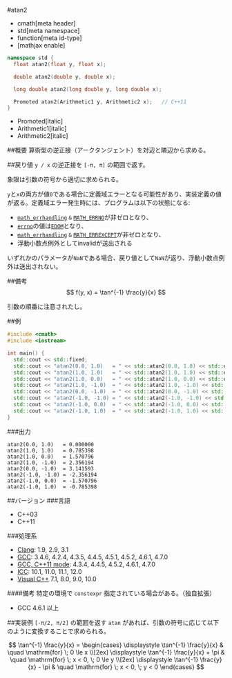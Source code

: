 #atan2
* cmath[meta header]
* std[meta namespace]
* function[meta id-type]
* [mathjax enable]

```cpp
namespace std {
  float atan2(float y, float x);

  double atan2(double y, double x);

  long double atan2(long double y, long double x);

  Promoted atan2(Arithmetic1 y, Arithmetic2 x);   // C++11
}
```
* Promoted[italic]
* Arithmetic1[italic]
* Arithmetic2[italic]

##概要
算術型の逆正接（アークタンジェント）を対辺と隣辺から求める。


##戻り値
`y / x` の逆正接を `[-π, π]` の範囲で返す。

象限は引数の符号から適切に求められる。

`y`と`x`の両方が値`0`である場合に定義域エラーとなる可能性があり、実装定義の値が返る。定義域エラー発生時には、プログラムは以下の状態になる:

- [`math_errhandling`](math_errhandling.md.nolink) `&` [`MATH_ERRNO`](math_errno.md.nolink)が非ゼロとなり、
- [`errno`](/reference/cerrno/errno.md)の値は[`EDOM`](/reference/cerrno.md)となり、
- [`math_errhandling`](math_errhandling.md.nolink) `&` [`MATH_ERREXCEPT`](math_errexcept.md.nolink)が非ゼロとなり、
- 浮動小数点例外としてinvalidが送出される


いずれかのパラメータが`NaN`である場合、戻り値として`NaN`が返り、浮動小数点例外は送出されない。


##備考
$$ f(y, x) = \tan^{-1} \frac{y}{x} $$

引数の順番に注意されたし。


##例
```cpp
#include <cmath>
#include <iostream>

int main() {
  std::cout << std::fixed;
  std::cout << "atan2(0.0, 1.0)   = " << std::atan2(0.0, 1.0) << std::endl;
  std::cout << "atan2(1.0, 1.0)   = " << std::atan2(1.0, 1.0) << std::endl;
  std::cout << "atan2(1.0, 0.0)   = " << std::atan2(1.0, 0.0) << std::endl;
  std::cout << "atan2(1.0, -1.0)  = " << std::atan2(1.0, -1.0) << std::endl;
  std::cout << "atan2(0.0, -1.0)  = " << std::atan2(0.0, -1.0) << std::endl;
  std::cout << "atan2(-1.0, -1.0) = " << std::atan2(-1.0, -1.0) << std::endl;
  std::cout << "atan2(-1.0, 0.0)  = " << std::atan2(-1.0, 0.0) << std::endl;
  std::cout << "atan2(-1.0, 1.0)  = " << std::atan2(-1.0, 1.0) << std::endl;
}
```

###出力
```
atan2(0.0, 1.0)   = 0.000000
atan2(1.0, 1.0)   = 0.785398
atan2(1.0, 0.0)   = 1.570796
atan2(1.0, -1.0)  = 2.356194
atan2(0.0, -1.0)  = 3.141593
atan2(-1.0, -1.0) = -2.356194
atan2(-1.0, 0.0)  = -1.570796
atan2(-1.0, 1.0)  = -0.785398
```

##バージョン
###言語
- C++03
- C++11

###処理系
- [Clang](/implementation.md#clang): 1.9, 2.9, 3.1
- [GCC](/implementation.md#gcc): 3.4.6, 4.2.4, 4.3.5, 4.4.5, 4.5.1, 4.5.2, 4.6.1, 4.7.0
- [GCC, C++11 mode](/implementation.md#gcc): 4.3.4, 4.4.5, 4.5.2, 4.6.1, 4.7.0
- [ICC](/implementation.md#icc): 10.1, 11.0, 11.1, 12.0
- [Visual C++](/implementation.md#visual_cpp) 7.1, 8.0, 9.0, 10.0

####備考
特定の環境で `constexpr` 指定されている場合がある。（独自拡張）

- GCC 4.6.1 以上


##実装例
`[-π/2, π/2]` の範囲を返す `atan` があれば、引数の符号に応じて以下のように変換することで求められる。

$$
\tan^{-1} \frac{y}{x} =
\begin{cases}
\displaystyle \tan^{-1} \frac{y}{x}       & \quad \mathrm{for} \; 0 \le x \\[2ex]
\displaystyle \tan^{-1} \frac{y}{x} + \pi & \quad \mathrm{for} \; x < 0, \; 0 \le y \\[2ex]
\displaystyle \tan^{-1} \frac{y}{x} - \pi & \quad \mathrm{for} \; x < 0, \; y < 0
\end{cases}
$$
